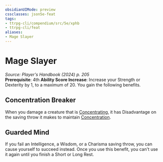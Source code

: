 ```yaml
---
obsidianUIMode: preview
cssclasses: json5e-feat
tags:
- ttrpg-cli/compendium/src/5e/xphb
- ttrpg-cli/feat
aliases:
- Mage Slayer
---
```

# Mage Slayer
*Source: Player's Handbook (2024) p. 205*  
**Prerequisite**: 4th
**Ability Score Increase**: Increase your Strength or Dexterity by 1, to a maximum of 20.
You gain the following benefits.

## Concentration Breaker

When you damage a creature that is [Concentrating](Інструменти%20ДМ/CLI/rules/conditions.md#Concentration), it has Disadvantage on the saving throw it makes to maintain [Concentration](Інструменти%20ДМ/CLI/rules/conditions.md#Concentration).

## Guarded Mind

If you fail an Intelligence, a Wisdom, or a Charisma saving throw, you can cause yourself to succeed instead. Once you use this benefit, you can't use it again until you finish a Short or Long Rest.